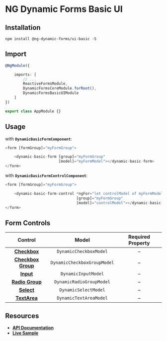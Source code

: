 # NG Dynamic Forms Basic UI

## Installation
```
npm install @ng-dynamic-forms/ui-basic -S
```

## Import
```ts
@NgModule({

    imports: [
        // ...
        ReactiveFormsModule,
        DynamicFormsCoreModule.forRoot(),
        DynamicFormsBasicUIModule
    ]
})

export class AppModule {}
```

## Usage

with **`DynamicBasicFormComponent`**:
```ts
<form [formGroup]="myFormGroup">

    <dynamic-basic-form [group]="myFormGroup"
                        [model]="myFormModel"></dynamic-basic-form>
</form>
```

with **`DynamicBasicFormControlComponent`**:
```ts
<form [formGroup]="myFormGroup">

    <dynamic-basic-form-control *ngFor="let controlModel of myFormModel"
                                [group]="myFormGroup"
                                [model]="controlModel"></dynamic-basic-form-control>
</form>
```

## Form Controls

|                                   Control                                  	|            Model            	| Required Property 	|
|:--------------------------------------------------------------------------:	|:---------------------------:	|:-----------------:	|
|    **[Checkbox](https://www.w3.org/wiki/HTML/Elements/input/checkbox)**    	|    `DynamicCheckboxModel`   	|         –         	|
| **[Checkbox Group](https://www.w3.org/wiki/HTML/Elements/input/checkbox)** 	| `DynamicCheckboxGroupModel` 	|         –         	|
|          **[Input](https://www.w3.org/wiki/HTML/Elements/input)**          	|     `DynamicInputModel`     	|         –         	|
|    **[Radio Group](https://www.w3.org/wiki/HTML/Elements/input/radio)**    	|   `DynamicRadioGroupModel`  	|         –         	|
|         **[Select](https://www.w3.org/wiki/HTML/Elements/select)**         	|     `DynamicSelectModel`    	|         –         	|
|       **[TextArea](https://www.w3.org/wiki/HTML/Elements/textarea)**       	|    `DynamicTextAreaModel`   	|         –         	|

## Resources

* [**API Documentation**](http://ng2-dynamic-forms.udos86.de/docs/ui-basic/)
* [**Live Sample**](http://ng2-dynamic-forms.udos86.de/sample/index.aot.html#basic-sample-form) 